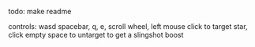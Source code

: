 todo: make readme

controls: wasd spacebar, q, e, scroll wheel, left mouse click to target star, click empty space to untarget to get a slingshot boost
